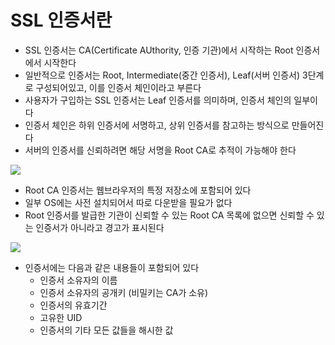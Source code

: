 # SSL 인증서란

- SSL 인증서는 CA(Certificate AUthority, 인증 기관)에서 시작하는 Root 인증서에서 시작한다
- 일반적으로 인증서는 Root, Intermediate(중간 인증서), Leaf(서버 인증서) 3단계로 구성되어있고, 이를 인증서 체인이라고 부른다
- 사용자가 구입하는 SSL 인증서는 Leaf 인증서를 의미하며, 인증서 체인의 일부이다
- 인증서 체인은 하위 인증서에 서명하고, 상위 인증서를 참고하는 방식으로 만들어진다
- 서버의 인증서를 신뢰하려면 해당 서명을 Root CA로 추적이 가능해야 한다

<img src="[https://img1.daumcdn.net/thumb/R1280x0.fjpg/?fname=http://t1.daumcdn.net/brunch/service/user/JqQ/image/5lULic9oG815Nalhj1mafGl9ibk](https://img1.daumcdn.net/thumb/R1280x0.fjpg/?fname=http://t1.daumcdn.net/brunch/service/user/JqQ/image/5lULic9oG815Nalhj1mafGl9ibk)">

- Root CA 인증서는 웹브라우저의 특정 저장소에 포함되어 있다
- 일부 OS에는 사전 설치되어서 따로 다운받을 필요가 없다
- Root 인증서를 발급한 기관이 신뢰할 수 있는 Root CA 목록에 없으면 신뢰할 수 있는 인증서가 아니라고 경고가 표시된다

<img src="[https://img1.daumcdn.net/thumb/R1280x0.fjpg/?fname=http://t1.daumcdn.net/brunch/service/user/JqQ/image/ZiTAOAFpCFHmS_IG9P28lzcggzE.jpg](https://img1.daumcdn.net/thumb/R1280x0.fjpg/?fname=http://t1.daumcdn.net/brunch/service/user/JqQ/image/ZiTAOAFpCFHmS_IG9P28lzcggzE.jpg)">

- 인증서에는 다음과 같은 내용들이 포함되어 있다
    - 인증서 소유자의 이름
    - 인증서 소유자의 공개키 (비밀키는 CA가 소유)
    - 인증서의 유효기간
    - 고유한 UID
    - 인증서의 기타 모든 값들을 해시한 값